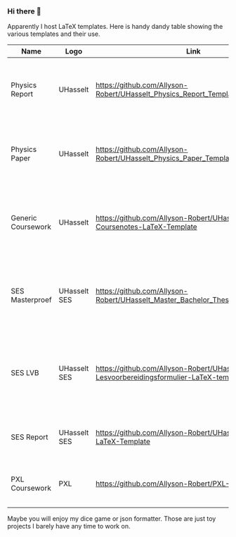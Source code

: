 ### Hi there 👋

Apparently I host LaTeX templates.
Here is  handy dandy table showing the various templates and their use.

| Name                    | Logo         | Link                                                                   | Description |
| ----------------------- | ------------ | ---------------------------------------------------------------------- | ----------- |
| Physics Report          | UHasselt     | https://github.com/Allyson-Robert/UHasselt_Physics_Report_Template     | Custom class for physics students to use to write their practicum or project reports in |
| Physics Paper           | UHasselt     | https://github.com/Allyson-Robert/UHasselt_Physics_Paper_Template      | Custom class for physics students to use to write their bachelorproject report in paper format |
| Generic Coursework      | UHasselt     | https://github.com/Allyson-Robert/UHasselt-Coursenotes-LaTeX-Template  | Custom class including useful environments to write mathematics coursework in LaTeX |
| SES Masterproef         | UHasselt SES | https://github.com/Allyson-Robert/UHasselt_Master_Bachelor_Thesis_LaTeX_Template      | Custom class for the masterthesis report writing adhering to the SES masterproef front page|
| SES LVB                 | UHasselt SES | https://github.com/Allyson-Robert/UHasselt-Lesvoorbereidingsformulier-LaTeX-template  | Custom class adhering to the SES LVB guidelines, can easily produce slides from the same main file by switching documentclass |
| SES Report              | UHasselt SES | https://github.com/Allyson-Robert/UHasselt-Reports-LaTeX-Template      | Custom class for report writing adhering to the SES front page       |
| PXL Coursework          | PXL          | https://github.com/Allyson-Robert/PXL-LaTeX-Template                   | Custom class adhering to PXL guidelines (probably out of date) |

Maybe you will enjoy my dice game or json formatter.
Those are just toy projects I barely have any time to work on.

<!--
**Allyson-Robert/Allyson-Robert** is a ✨ _special_ ✨ repository because its `README.md` (this file) appears on your GitHub profile.

Here are some ideas to get you started:

- 🔭 I’m currently working on ...
- 🌱 I’m currently learning ...
- 👯 I’m looking to collaborate on ...
- 🤔 I’m looking for help with ...
- 💬 Ask me about ...
- 📫 How to reach me: ...
- 😄 Pronouns: ...
- ⚡ Fun fact: ...
-->
